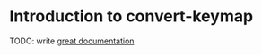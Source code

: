 # Introduction to convert-keymap

TODO: write [great documentation](http://jacobian.org/writing/what-to-write/)
